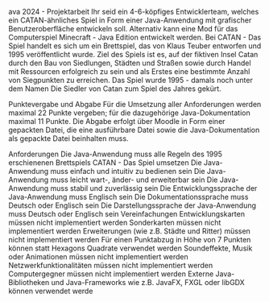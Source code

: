 ava 2024 - Projektarbeit
Ihr seid ein 4-6-köpfiges Entwicklerteam, welches ein CATAN-ähnliches Spiel in Form einer Java-Anwendung mit grafischer Benutzeroberfläche entwickeln soll. Alternativ kann eine Mod für das Computerspiel Minecraft - Java Edition entwickelt werden. Bei CATAN - Das Spiel handelt es sich um ein Brettspiel, das von Klaus Teuber entworfen und 1995 veröffentlicht wurde. Ziel des Spiels ist es, auf der fiktiven Insel Catan durch den Bau von Siedlungen, Städten und Straßen sowie durch Handel mit Ressourcen erfolgreich zu sein und als Erstes eine bestimmte Anzahl von Siegpunkten zu erreichen. Das Spiel wurde 1995 - damals noch unter dem Namen Die Siedler von Catan zum Spiel des Jahres gekürt.

Punktevergabe und Abgabe
Für die Umsetzung aller Anforderungen werden maximal 22 Punkte vergeben; für die dazugehörige Java-Dokumentation maximal 11 Punkte. Die Abgabe erfolgt über Moodle in Form einer gepackten Datei, die eine ausführbare Datei sowie die Java-Dokumentation als gepackte Datei beinhalten muss.

Anforderungen
Die Java-Anwendung muss alle Regeln des 1995 erschienenen Brettspiels CATAN - Das Spiel umsetzen
Die Java-Anwendung muss einfach und intuitiv zu bedienen sein
Die Java-Anwendung muss leicht wart-, änder- und erweiterbar sein
Die Java-Anwendung muss stabil und zuverlässig sein
Die Entwicklungssprache der Java-Anwendung muss Englisch sein
Die Dokumentationssprache muss Deutsch oder Englisch sein
Die Darstellungssprache der Java-Anwendung muss Deutsch oder Englisch sein
Vereinfachungen
Entwicklungskarten müssen nicht implementiert werden
Sonderkarten müssen nicht implementiert werden
Erweiterungen (wie z.B. Städte und Ritter) müssen nicht implementiert werden
Für einen Punktabzug in Höhe von 7 Punkten können statt Hexagons Quadrate verwendet werden
Soundeffekte, Musik oder Animationen müssen nicht implementiert werden
Netzwerkfunktionalitäten müssen nicht implementiert werden
Computergegner müssen nicht implementiert werden
Externe Java-Bibliotheken und Java-Frameworks wie z.B. JavaFX, FXGL oder libGDX können verwendet werde